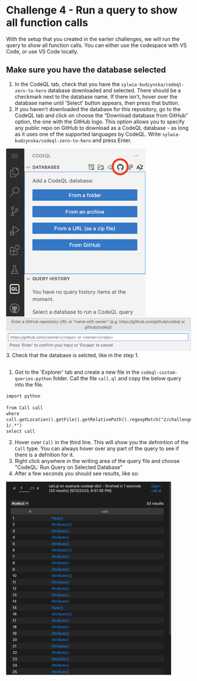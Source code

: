 # Challenge 4 - Run a query to show all function calls

With the setup that you created in the earlier challenges, we will run the query to show all function calls. You can either use the codespace with VS Code, or use VS Code locally.

## Make sure you have the database selected
1. In the CodeQL tab, check that you have the `sylwia-budzynska/codeql-zero-to-hero` database downloaded and selected. There should be a checkmark next to the database name. If there isn't, hover over the database name until 'Select' button appears, then press that button.
2. If you haven't downloaded the database for this repository, go to the CodeQL tab and click on choose the “Download database from GitHub” option, the one with the GitHub logo. This option allows you to specify any public repo on GitHub to download as a CodeQL database - as long as it uses one of the supported languages by CodeQL. Write `sylwia-budzynska/codeql-zero-to-hero` and press Enter.

<img src="../../images/download-from-github.png"  width="380" alt="Screenshot: Select CodeQL DB from GitHub icon">

<img src="../../images/specify-github-repo.png"  width="620" alt="Screenshot: Enter a GitHub repository URL">
3. Check that the database is selcted, like in the step 1.

## 
1. Got to the 'Explorer' tab and create a new file in the `codeql-custom-queries-python` folder. Call the file `call.ql` and copy the below query into the file.
```ql
import python

from Call call
where call.getLocation().getFile().getRelativePath().regexpMatch("2/challenge-1/.*")
select call
```
2. Hover over `Call` in the third line. This will show you the defnintion of the `Call` type. You can always hover over any part of the query to see if there is a defnition for it.
3. Right click anywhere in the writing area of the query file and choose "CodeQL: Run Query on Selected Database"
4. After a few seconds you should see results, like so:

<img src="../../images/4-results.png" width="450" alt="Screenshot: Results of running the query">
